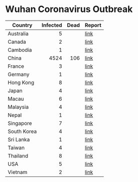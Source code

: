 # Wuhan Coronavirus Outbreak

| Country     | Infected | Dead | Report
|-------------|---------:|-----:|-------------------------------------
| Australia   |        5 |      | [link](https://www.bbc.com/news/world-asia-china-51259649)
| Canada      |        2 |      | [link](https://www.cbc.ca/news/canada/toronto/coronavirus-wuhan-ontario-second-case-1.5441401)
| Cambodia    |        1 |      | [link](https://www.aljazeera.com/news/2020/01/countries-confirmed-cases-coronavirus-200125070959786.html)
| China       |     4524 |  106 | [link](https://www.bbc.com/news/world-51235105)
| France      |        3 |      | [link](https://www.aljazeera.com/news/2020/01/countries-confirmed-cases-coronavirus-200125070959786.html)
| Germany     |        1 |      | [link](https://www.spiegel.de/wissenschaft/medizin/corona-virus-erster-fall-in-deutschland-bestaetigt-a-19843b8d-8694-451f-baf7-0189d3356f99?sara_ecid=soci_upd_KsBF0AFjflf0DZCxpPYDCQgO1dEMph)
| Hong Kong   |        8 |      | [link](https://www.scmp.com/news/china/society/article/3047716/china-bans-wildlife-trade-killer-wuhan-coronavirus-spreads)
| Japan       |        4 |      | [link](https://www.aljazeera.com/news/2020/01/countries-confirmed-cases-coronavirus-200125070959786.html)
| Macau       |        6 |      | [link](https://www.macaubusiness.com/sixth-pneumonia-virus-case-confirmed-in-macau/)
| Malaysia    |        4 |      | [link](https://www.thestar.com.my/news/nation/2020/01/26/wuhan-virus-fourth-victim-confirmed-in-malaysia)
| Nepal       |        1 |      | [link](https://www.bbc.com/news/world-asia-china-51259649)
| Singapore   |        7 |      | [link](https://www.straitstimes.com/singapore/wuhan-virus-7-confirmed-cases-in-singapore-no-entry-or-transit-for-new-visitors-with-hubei)
| South Korea |        4 |      | [link](https://www.bbc.com/news/world-asia-china-51259649)
| Sri Lanka   |        1 |      | [link](https://www.ft.com/content/11e019c2-fbdb-3c50-a7fe-d15cec8648c7)
| Taiwan      |        4 |      | [link](https://www.aljazeera.com/news/2020/01/china-battles-coronavirus-outbreak-latest-updates-200125233944134.html)
| Thailand    |        8 |      | [link](https://www.aljazeera.com/news/2020/01/countries-confirmed-cases-coronavirus-200125070959786.html)
| USA         |        5 |      | [link](https://www.fox29.com/news/arizona-resident-is-5th-confirmed-case-of-coronavirus-in-us)
| Vietnam     |        2 |      | [link](https://www.aljazeera.com/news/2020/01/countries-confirmed-cases-coronavirus-200125070959786.html)
